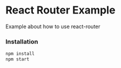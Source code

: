 # React Router Example

Example about how to use react-router

### Installation

```js
npm install
npm start
```
